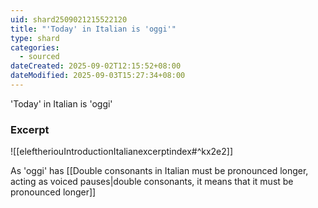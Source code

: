 ```yaml
---
uid: shard2509021215522120
title: "'Today' in Italian is 'oggi'"
type: shard
categories:
  - sourced
dateCreated: 2025-09-02T12:15:52+08:00
dateModified: 2025-09-03T15:27:34+08:00
---
```

'Today' in Italian is 'oggi'
### Excerpt
![[eleftheriouIntroductionItalianexcerptindex#^kx2e2]]

As 'oggi' has [[Double consonants in Italian must be pronounced longer, acting as voiced pauses|double consonants, it means that it must be pronounced longer]]